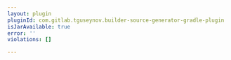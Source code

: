 ```yaml
---
layout: plugin
pluginId: com.gitlab.tguseynov.builder-source-generator-gradle-plugin
isJarAvailable: true
error: ''
violations: []

---
```

